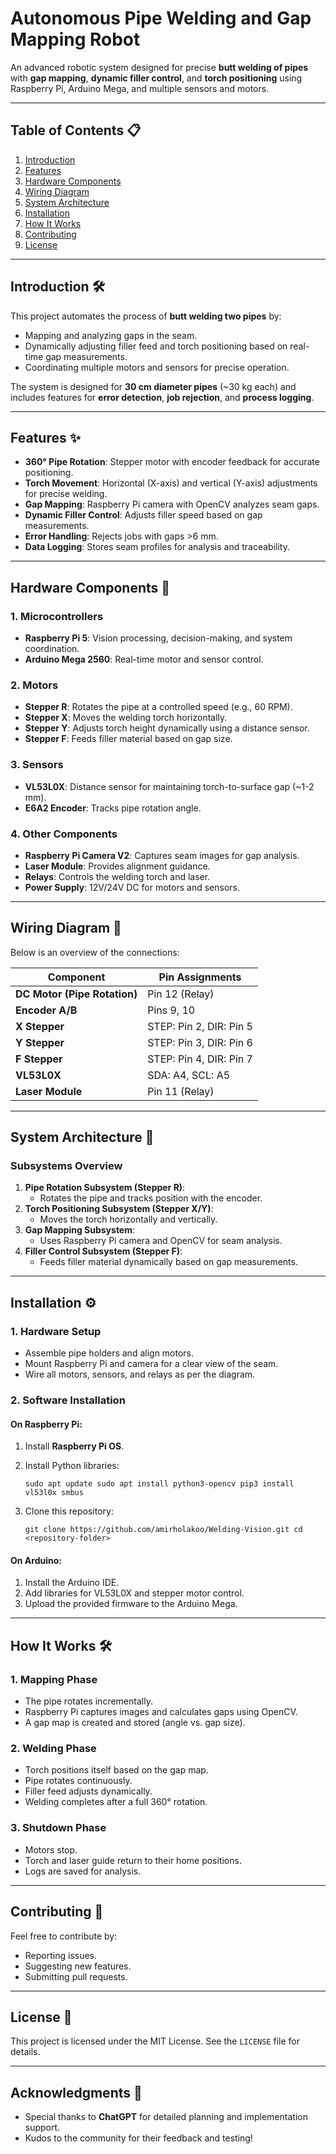 **Autonomous Pipe Welding and Gap Mapping Robot**
=================================================

An advanced robotic system designed for precise **butt welding of pipes** with **gap mapping**, **dynamic filler control**, and **torch positioning** using Raspberry Pi, Arduino Mega, and multiple sensors and motors.

* * * * *

**Table of Contents** 📋
------------------------

1.  [Introduction](#introduction)
2.  [Features](#features)
3.  [Hardware Components](#hardware-components)
4.  [Wiring Diagram](#wiring-diagram)
5.  [System Architecture](#system-architecture)
6.  [Installation](#installation)
7.  [How It Works](#how-it-works)
8.  [Contributing](#contributing)
9.  [License](#license)

* * * * *

**Introduction** 🛠️
--------------------

This project automates the process of **butt welding two pipes** by:

-   Mapping and analyzing gaps in the seam.
-   Dynamically adjusting filler feed and torch positioning based on real-time gap measurements.
-   Coordinating multiple motors and sensors for precise operation.

The system is designed for **30 cm diameter pipes** (~30 kg each) and includes features for **error detection**, **job rejection**, and **process logging**.

* * * * *

**Features** ✨
--------------

-   **360° Pipe Rotation**: Stepper motor with encoder feedback for accurate positioning.
-   **Torch Movement**: Horizontal (X-axis) and vertical (Y-axis) adjustments for precise welding.
-   **Gap Mapping**: Raspberry Pi camera with OpenCV analyzes seam gaps.
-   **Dynamic Filler Control**: Adjusts filler speed based on gap measurements.
-   **Error Handling**: Rejects jobs with gaps >6 mm.
-   **Data Logging**: Stores seam profiles for analysis and traceability.

* * * * *

**Hardware Components** 🧩
--------------------------

### 1\. **Microcontrollers**

-   **Raspberry Pi 5**: Vision processing, decision-making, and system coordination.
-   **Arduino Mega 2560**: Real-time motor and sensor control.

### 2\. **Motors**

-   **Stepper R**: Rotates the pipe at a controlled speed (e.g., 60 RPM).
-   **Stepper X**: Moves the welding torch horizontally.
-   **Stepper Y**: Adjusts torch height dynamically using a distance sensor.
-   **Stepper F**: Feeds filler material based on gap size.

### 3\. **Sensors**

-   **VL53L0X**: Distance sensor for maintaining torch-to-surface gap (~1-2 mm).
-   **E6A2 Encoder**: Tracks pipe rotation angle.

### 4\. **Other Components**

-   **Raspberry Pi Camera V2**: Captures seam images for gap analysis.
-   **Laser Module**: Provides alignment guidance.
-   **Relays**: Controls the welding torch and laser.
-   **Power Supply**: 12V/24V DC for motors and sensors.

* * * * *

**Wiring Diagram** 🔌
---------------------

Below is an overview of the connections:

| Component | Pin Assignments |
| --- | --- |
| **DC Motor (Pipe Rotation)** | Pin 12 (Relay) |
| **Encoder A/B** | Pins 9, 10 |
| **X Stepper** | STEP: Pin 2, DIR: Pin 5 |
| **Y Stepper** | STEP: Pin 3, DIR: Pin 6 |
| **F Stepper** | STEP: Pin 4, DIR: Pin 7 |
| **VL53L0X** | SDA: A4, SCL: A5 |
| **Laser Module** | Pin 11 (Relay) |

* * * * *

**System Architecture** 🧠
--------------------------

### **Subsystems Overview**

1.  **Pipe Rotation Subsystem (Stepper R)**:
    -   Rotates the pipe and tracks position with the encoder.
2.  **Torch Positioning Subsystem (Stepper X/Y)**:
    -   Moves the torch horizontally and vertically.
3.  **Gap Mapping Subsystem**:
    -   Uses Raspberry Pi camera and OpenCV for seam analysis.
4.  **Filler Control Subsystem (Stepper F)**:
    -   Feeds filler material dynamically based on gap measurements.

* * * * *

**Installation** ⚙️
-------------------

### **1\. Hardware Setup**

-   Assemble pipe holders and align motors.
-   Mount Raspberry Pi and camera for a clear view of the seam.
-   Wire all motors, sensors, and relays as per the diagram.

### **2\. Software Installation**

#### On Raspberry Pi:

1.  Install **Raspberry Pi OS**.
2.  Install Python libraries:


    `sudo apt update
    sudo apt install python3-opencv
    pip3 install vl53l0x smbus`

3.  Clone this repository:


    `git clone https://github.com/amirholakoo/Welding-Vision.git
    cd <repository-folder>`

#### On Arduino:

1.  Install the Arduino IDE.
2.  Add libraries for VL53L0X and stepper motor control.
3.  Upload the provided firmware to the Arduino Mega.

* * * * *

**How It Works** 🛠️
--------------------

### **1\. Mapping Phase**

-   The pipe rotates incrementally.
-   Raspberry Pi captures images and calculates gaps using OpenCV.
-   A gap map is created and stored (angle vs. gap size).

### **2\. Welding Phase**

-   Torch positions itself based on the gap map.
-   Pipe rotates continuously.
-   Filler feed adjusts dynamically.
-   Welding completes after a full 360° rotation.

### **3\. Shutdown Phase**

-   Motors stop.
-   Torch and laser guide return to their home positions.
-   Logs are saved for analysis.

* * * * *

**Contributing** 🤝
-------------------

Feel free to contribute by:

-   Reporting issues.
-   Suggesting new features.
-   Submitting pull requests.

* * * * *

**License** 📜
--------------

This project is licensed under the MIT License. See the `LICENSE` file for details.

* * * * *

**Acknowledgments** 🙏
----------------------

-   Special thanks to **ChatGPT** for detailed planning and implementation support.
-   Kudos to the community for their feedback and testing!
